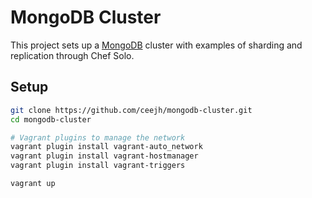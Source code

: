 # MongoDB Cluster

This project sets up a [MongoDB](http://www.mongodb.org/) cluster with examples of
sharding and replication through Chef Solo.

## Setup

```sh
git clone https://github.com/ceejh/mongodb-cluster.git
cd mongodb-cluster

# Vagrant plugins to manage the network
vagrant plugin install vagrant-auto_network
vagrant plugin install vagrant-hostmanager
vagrant plugin install vagrant-triggers

vagrant up
```
